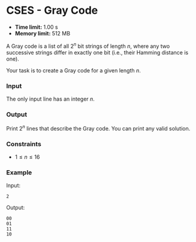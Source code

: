 # CSES \- Gray Code

* **Time limit:** 1\.00 s
* **Memory limit:** 512 MB

A Gray code is a list of all $2^n$ bit strings of length $n$, where any two successive strings differ in exactly one bit (i.e., their Hamming distance is one).

Your task is to create a Gray code for a given length $n$.

### Input

The only input line has an integer $n$.

### Output

Print $2^n$ lines that describe the Gray code. You can print any valid solution.

### Constraints

* $1 \le n \le 16$


### Example

Input:

```
2

```
Output:

```
00
01
11
10

```
